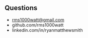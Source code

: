 <!-- .slide: data-background="img/background-lightgreen-orig.jpg" -->

## Questions

- rms1000watt@gmail.com <!-- .element: class="fragment" -->
- github.com/rms1000watt <!-- .element: class="fragment" -->
- linkedin.com/in/ryanmatthewsmith <!-- .element: class="fragment" -->
